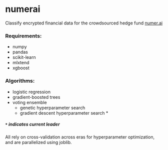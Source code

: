 # numerai
Classify encrypted financial data for the crowdsourced hedge fund [numer.ai](https://numer.ai)

### Requirements:
* numpy
* pandas
* scikit-learn
* mlxtend
* xgboost

### Algorithms:
* logistic regression
* gradient-boosted trees
* voting ensemble
  * genetic hyperparameter search
  * gradient descent hyperparameter search *
##### `*` indicates current leader

All rely on cross-validation across eras for hyperparameter optimization, and are parallelized using joblib. 
